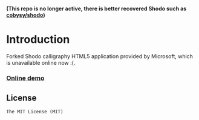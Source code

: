 #### (This repo is no longer active, there is better recovered Shodo such as [cobysy/shodo](https://github.com/cobysy/shodo))

# Introduction
Forked Shodo calligraphy HTML5 application provided by Microsoft, which is unavailable online now :(.

### [Online demo](http://williammer.github.io/works/shodo)

## License
	The MIT License (MIT)
